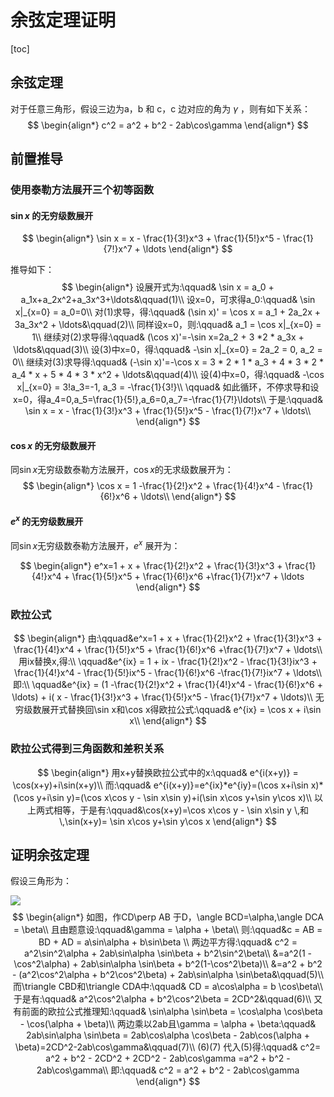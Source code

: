 # 余弦定理证明

[toc]

## 余弦定理

对于任意三角形，假设三边为a，b 和 c，c 边对应的角为 $\gamma$ ，则有如下关系：
$$
\begin{align*}
c^2 = a^2 + b^2 - 2ab\cos\gamma
\end{align*}
$$

## 前置推导

### 使用泰勒方法展开三个初等函数

#### $\sin x$ 的无穷级数展开

$$
\begin{align*}
\sin x = x - \frac{1}{3!}x^3 + \frac{1}{5!}x^5 - \frac{1}{7!}x^7 + \ldots
\end{align*}
$$

推导如下：
$$
\begin{align*}
设展开式为:\qquad& \sin x = a_0 + a_1x+a_2x^2+a_3x^3+\ldots&\qquad(1)\\
设x=0，可求得a_0:\qquad& \sin x|_{x=0} = a_0=0\\
对(1)求导，得:\qquad& (\sin x)' = \cos x = a_1 + 2a_2x + 3a_3x^2 + \ldots&\qquad(2)\\
同样设x=0，则:\qquad& a_1 = \cos x|_{x=0} = 1\\
继续对(2)求导得:\qquad& (\cos x)'=-\sin x=2a_2 + 3 *2 * a_3x + \ldots&\qquad(3)\\
设(3)中x=0，得:\qquad& -\sin x|_{x=0} = 2a_2 = 0, a_2 = 0\\
继续对(3)求导得:\qquad& (-\sin x)'=-\cos x = 3 * 2 * 1 * a_3 + 4 * 3 * 2 * a_4 * x + 5 * 4 * 3 * x^2 + \ldots&\qquad(4)\\
设(4)中x=0，得:\qquad& -\cos x|_{x=0} = 3!a_3=-1, a_3 = -\frac{1}{3!}\\
\qquad& 如此循环，不停求导和设x=0，得a_4=0,a_5=\frac{1}{5!},a_6=0,a_7=-\frac{1}{7!}\ldots\\
于是:\qquad& \sin x = x - \frac{1}{3!}x^3 + \frac{1}{5!}x^5 - \frac{1}{7!}x^7 + \ldots\\
\end{align*}
$$

#### $\cos x$ 的无穷级数展开

同$\sin x$无穷级数泰勒方法展开，$\cos x$的无求级数展开为：
$$
\begin{align*}
\cos x = 1 -\frac{1}{2!}x^2 + \frac{1}{4!}x^4 - \frac{1}{6!}x^6 + \ldots\\
\end{align*}
$$


#### $e^x$ 的无穷级数展开

同$\sin x$无穷级数泰勒方法展开，$e^x$ 展开为：

$$
\begin{align*}
e^x=1 + x + \frac{1}{2!}x^2 + \frac{1}{3!}x^3 + \frac{1}{4!}x^4 + \frac{1}{5!}x^5 + \frac{1}{6!}x^6 +\frac{1}{7!}x^7 + \ldots
\end{align*}
$$


### 欧拉公式

$$
\begin{align*}
由:\qquad&e^x=1 + x + \frac{1}{2!}x^2 + \frac{1}{3!}x^3 + \frac{1}{4!}x^4 + \frac{1}{5!}x^5 + \frac{1}{6!}x^6 +\frac{1}{7!}x^7 + \ldots\\
用ix替换x,得:\\
\qquad&e^{ix} = 1 + ix - \frac{1}{2!}x^2 - \frac{1}{3!}ix^3 + \frac{1}{4!}x^4 - \frac{1}{5!}ix^5 - \frac{1}{6!}x^6 -\frac{1}{7!}ix^7 + \ldots\\
即:\\
\qquad&e^{ix} = (1 -\frac{1}{2!}x^2 + \frac{1}{4!}x^4 - \frac{1}{6!}x^6 + \ldots) + i( x - \frac{1}{3!}x^3 + \frac{1}{5!}x^5 - \frac{1}{7!}x^7 + \ldots)\\
无穷级数展开式替换回\sin x和\cos x得欧拉公式:\qquad& e^{ix} = \cos x + i\sin x\\
\end{align*}
$$

### 欧拉公式得到三角函数和差积关系

$$
\begin{align*}
用x+y替换欧拉公式中的x:\qquad& e^{i(x+y)} = \cos(x+y)+i\sin(x+y)\\
而:\qquad& e^{i(x+y)}=e^{ix}*e^{iy}=(\cos x+i\sin x)*(\cos y+i\sin y)=(\cos x\cos y - \sin x\sin y)+i(\sin x\cos y+\sin y\cos x)\\
以上两式相等，于是有:\qquad&\cos(x+y)=\cos x\cos y - \sin x\sin y \,和\,\sin(x+y)= \sin x\cos y+\sin y\cos x
\end{align*}
$$



## 证明余弦定理

假设三角形为：

![](https://wecache.com/algorithm-media/trippleforlawcosines.jpg)
$$
\begin{align*}
如图，作CD\perp AB 于D，\angle BCD=\alpha,\angle DCA = \beta\\
且由题意设:\qquad&\gamma = \alpha + \beta\\
则:\qquad&c = AB = BD + AD = a\sin\alpha + b\sin\beta \\
两边平方得:\qquad& c^2 = a^2\sin^2\alpha + 2ab\sin\alpha \sin\beta + b^2\sin^2\beta\\
&=a^2(1 - \cos^2\alpha) + 2ab\sin\alpha \sin\beta + b^2(1-\cos^2\beta)\\
&=a^2 + b^2 - (a^2\cos^2\alpha + b^2\cos^2\beta) + 2ab\sin\alpha \sin\beta&\qquad(5)\\
而\triangle CBD和\triangle CDA中:\qquad& CD = a\cos\alpha = b \cos\beta\\
于是有:\qquad& a^2\cos^2\alpha + b^2\cos^2\beta = 2CD^2&\qquad(6)\\
又有前面的欧拉公式推理知:\qquad& \sin\alpha \sin\beta = \cos\alpha \cos\beta - \cos(\alpha + \beta)\\
两边乘以2ab且\gamma = \alpha + \beta:\qquad& 2ab\sin\alpha \sin\beta = 2ab\cos\alpha \cos\beta - 2ab\cos(\alpha + \beta)=2CD^2-2ab\cos\gamma&\qquad(7)\\
(6)(7) 代入(5)得:\qquad& c^2= a^2 + b^2 - 2CD^2 + 2CD^2 - 2ab\cos\gamma =a^2 + b^2 - 2ab\cos\gamma\\
即:\qquad& c^2 = a^2 + b^2 - 2ab\cos\gamma
\end{align*}
$$


